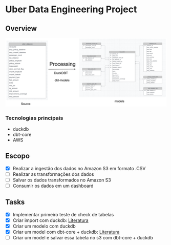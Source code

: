 # Uber Data Engineering Project

## Overview

![overview](pic/overview.png)

### Tecnologias principais

- duckdb
- dbt-core
- AWS

## Escopo

- [X] Realizar a ingestão dos dados no Amazon S3 em formato .CSV
- [ ] Realizar as transformações dos dados
- [ ] Salvar os dados transformados no Amazon S3
- [ ] Consumir os dados em um dashboard

## Tasks

- [X] Implementar primeiro teste de check de tabelas
- [X] Criar import com duckdb: [Literatura](https://duckdb.org/docs/guides/import/s3_import) 
- [X] Criar um modelo com duckdb
- [X] Criar um model com dbt-core + duckdb: [Literatura](https://docs.getdbt.com/docs/core/connect-data-platform/duckdb-setup)
- [ ] Criar um model e salvar essa tabela no s3 com dbt-core + duckdb 
